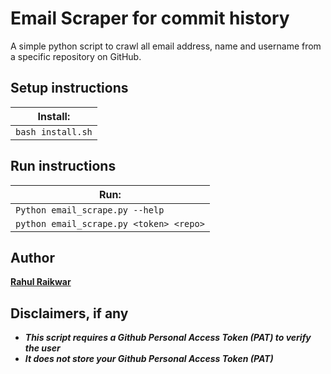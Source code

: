 # Email Scraper for commit history

A simple python script to crawl all email address, name and username from a specific repository on GitHub.

## Setup instructions

| Install:          |
| ----------------- |
| `bash install.sh` |

## Run instructions

| Run:                                    |
| --------------------------------------- |
| `Python email_scrape.py --help`         |
| `python email_scrape.py <token> <repo>` |

## Author

<b>[Rahul Raikwar](https://github.com/rahulraikwar00)</i>

## Disclaimers, if any

- <i>This script requires a Github Personal Access Token (PAT) to verify the user</i>
- <i>It does not store your Github Personal Access Token (PAT)</i>
